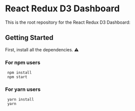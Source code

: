 # React Redux D3 Dashboard

This is the root repository for the React Redux D3 Dashboard:

## Getting Started

First, install all the dependencies. ⚠️

### For npm users

```console
 npm install
 npm start
```

### For yarn users

```console
 yarn install
 yarn
```
